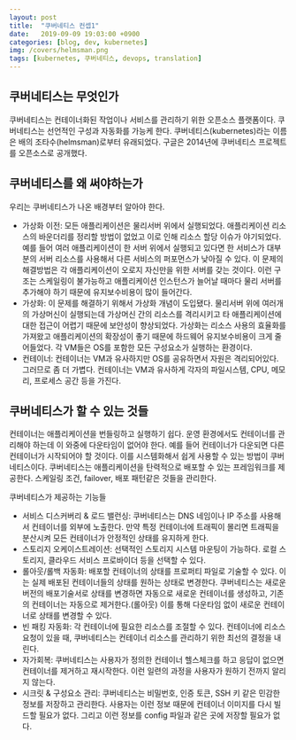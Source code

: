 ```yaml
---
layout: post
title:  "쿠버네티스 컨셉1"
date:   2019-09-09 19:03:00 +0900
categories: [blog, dev, kubernetes]
img: /covers/helmsman.png
tags: [kubernetes, 쿠버네티스, devops, translation]
---
```


## 쿠버네티스는 무엇인가

쿠버네티스는 컨테이너화된 작업이나 서비스를 관리하기 위한 오픈소스 플랫폼이다. 쿠버네티스는 선언적인 구성과 자동화를 가능케 한다. 쿠버네티스(kubernetes)라는 이름은 배의 조타수(helmsman)로부터 유래되었다. 구글은 2014년에 쿠버네티스 프로젝트를 오픈소스로 공개했다.

## 쿠버네티스를 왜 써야하는가

우리는 쿠버네티스가 나온 배경부터 알아야 한다.

* 가상화 이전: 모든 애플리케이션은 물리서버 위에서 실행되었다. 애플리케이션 리소스의 바운더리를 정리할 방법이 없었고 이로 인해 리소스 할당 이슈가 야기되었다. 예를 들어 여러 애플리케이션이 한 서버 위에서 실행되고 있다면 한 서비스가 대부분의 서버 리소스를 사용해서 다른 서비스의 퍼포먼스가 낮아질 수 있다. 이 문제의 해결방법은 각 애플리케이션이 오로지 자신만을 위한 서버를 갖는 것이다. 이런 구조는 스케일링이 불가능하고 애플리케이션 인스턴스가 늘어날 때마다 물리 서버를 추가해야 하기 때문에 유지보수비용이 많이 들어간다.
* 가상화: 이 문제를 해결하기 위해서 가상화 개념이 도입됐다. 물리서버 위에 여러개의 가상머신이 실행되는데 가상머신 간의 리소스를 격리시키고 타 애플리케이션에 대한 접근이 어렵기 때문에 보안성이 향상되었다.  가상화는 리소스 사용의 효율화를 가져왔고 애플리케이션의 확장성이 좋기 때문에 하드웨어 유지보수비용이 크게 줄어들었다. 각 VM들은 OS를 포함한 모든 구성요소가 실행하는 환경이다.
* 컨테이너: 컨테이너는 VM과 유사하지만 OS를 공유하면서 자원은 격리되어있다. 그러므로 좀 더 가볍다. 컨테이너는 VM과 유사하게 각자의 파일시스템, CPU, 메모리, 프로세스 공간 등을 가진다. 

## 쿠버네티스가 할 수 있는 것들

컨테이너는 애플리케이션을 번들링하고 실행하기 쉽다. 운영 환경에서도 컨테이너를 관리해야 하는데 이 와중에 다운타임이 없어야 한다. 예를 들어 컨테이너가 다운되면 다른 컨테이너가 시작되어야 할 것이다. 이를 시스템화해서 쉽게 사용할 수 있는 방법이 쿠버네티스이다. 쿠버네티스는 애플리케이션을 탄력적으로 배포할 수 있는 프레임워크를 제공한다. 스케일링 조건, failover, 배포 패턴같은 것들을 관리한다. 

쿠버네티스가 제공하는 기능들

* 서비스 디스커버리 & 로드 밸런싱: 쿠버네티스는 DNS 네임이나 IP 주소를 사용해서 컨테이너를 외부에 노출한다. 만약 특정 컨테이너에 트래픽이 몰리면 트래픽을 분산시켜 모든 컨테이너가 안정적인 상태를 유지하게 한다.
* 스토리지 오케이스트레이션: 선택적인 스토리지 시스템 마운팅이 가능하다. 로컬 스토리지, 클라우드 서비스 프로바이더 등을 선택할 수 있다.
* 롤아웃/롤백 자동화: 배포할 컨테이너의 상태를 프로퍼티 파일로 기술할 수 있다. 이는 실제 배포된 컨테이너들의 상태를 원하는 상태로 변경한다. 쿠버네티스는 새로운 버전의 배포기술서로 상태를 변경하면 자동으로 새로운 컨테이너를 생성하고, 기존의 컨테이너는 자동으로 제거한다.(롤아웃) 이를 통해 다운타임 없이 새로운 컨테이너로 상태를 변경할 수 있다.
* 빈 패킹 자동화: 각 컨테이너에 필요한 리소스를 조절할 수 있다. 컨테이너에 리소스 요청이 있을 때, 쿠버네티스는 컨테이너 리소스를 관리하기 위한 최선의 결정을 내린다.
* 자가회복: 쿠버네티스는 사용자가 정의한 컨테이너 헬스체크를 하고 응답이 없으면 컨테이너를 제거하고 재시작한다. 이런 일련의 과정을 사용자가 원하기 전까지 알리지 않는다.
* 시크릿 & 구성요소 관리: 쿠버네티스는 비밀번호, 인증 토큰, SSH 키 같은 민감한 정보를 저장하고 관리한다. 사용자는 이런 정보 때문에 컨테이너 이미지를 다시 빌드할 필요가 없다. 그리고 이런 정보를 config 파일과 같은 곳에 저장할 필요가 없다. 